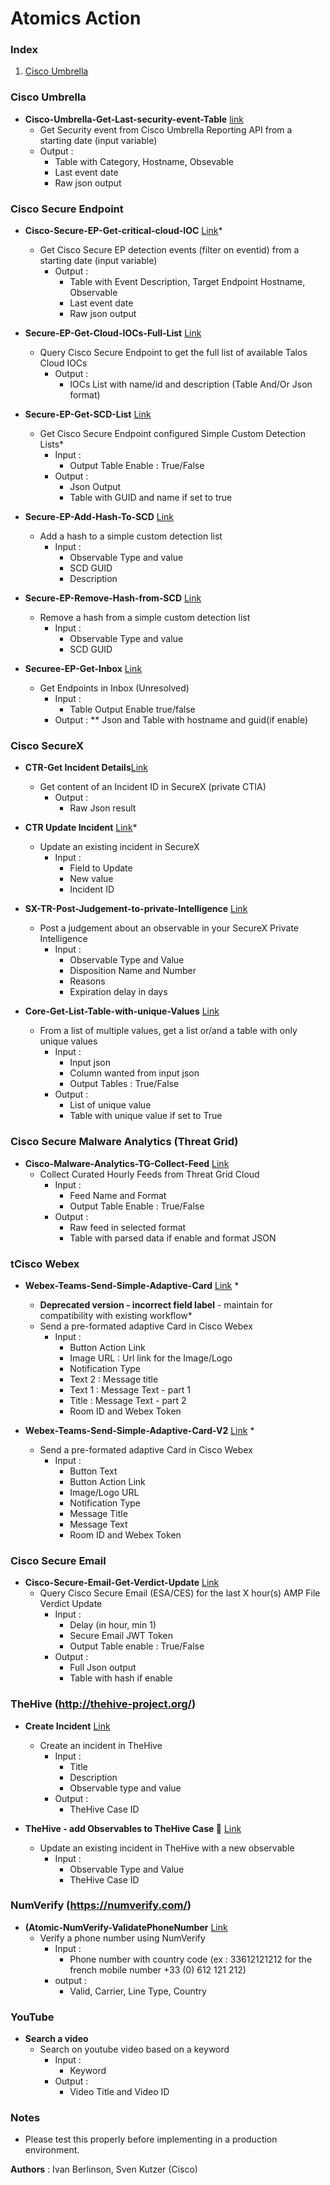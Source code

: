 # Atomics Action

### Index

1. [Cisco Umbrella](###cisco-umbrella)


### Cisco Umbrella
* **Cisco-Umbrella-Get-Last-security-event-Table** [link](https://github.com/iberlinson/SX-AO/tree/main/Atomics/Cisco-Umbrella-Get-Last-security-event-Table__definition_workflow_01MTBS3PX08T13DnyQkuNld9GvrU538PXoI)
  * Get Security event from Cisco Umbrella Reporting API from a starting date (input variable)
  * Output :
    * Table with Category, Hostname, Obsevable
    * Last event date
    * Raw json output
    
### Cisco Secure Endpoint
* **Cisco-Secure-EP-Get-critical-cloud-IOC** [Link](https://github.com/iberlinson/SX-AO/tree/main/Atomics/Cisco-Secure-EP-Get-critical-cloud-IOC__definition_workflow_01MD6BCBYALHW20xugDSlrpXdDCz5RJkUoL)*
  * Get Cisco Secure EP detection events (filter on eventid) from a starting date (input variable)
    * Output :
      * Table with Event Description, Target Endpoint Hostname, Observable
      * Last event date
      * Raw json output
    
* **Secure-EP-Get-Cloud-IOCs-Full-List** [Link](https://github.com/iberlinson/SX-AO/tree/main/Atomics/Secure-EP-Get-Cloud-IOCs-Full-List__definition_workflow_01PJ80JRUGROQ6B1VahKDzfASBPS8ocG45x)
  * Query Cisco Secure Endpoint to get the full list of available Talos Cloud IOCs
    * Output :
      * IOCs List with name/id and description (Table And/Or Json format)

* **Secure-EP-Get-SCD-List** [Link](https://github.com/iberlinson/SX-AO/tree/main/Atomics/Secure-EP-Get-SCD-List__definition_workflow_01QFIX6DEZDDB46xgD0DPKTZEWe89wzrIqh)
  * Get Cisco Secure Endpoint configured Simple Custom Detection Lists*
    * Input :
      * Output Table Enable : True/False
    * Output :
      * Json Output
      * Table with GUID and name if set to true

* **Secure-EP-Add-Hash-To-SCD** [Link](https://github.com/iberlinson/SX-AO/tree/main/Atomics/Secure-EP-Add-Hash-to-SCD__definition_workflow_01QFJBF1JH8631ay3xjpMIsLUFOrFZ0Utf8)
  * Add a hash to a simple custom detection list
    * Input :
      * Observable Type and value
      * SCD GUID
      * Description
      
* **Secure-EP-Remove-Hash-from-SCD** [Link](https://github.com/iberlinson/SX-AO/tree/main/Atomics/Secure-EP-Remove-Hash-from-SCD__definition_workflow_01QFK9PNLF68U52dXXQCoOWmKvubDKLvCay)
  * Remove a hash from a simple custom detection list
    * Input :
      * Observable Type and value
      * SCD GUID
      
* **Securee-EP-Get-Inbox** [Link](https://github.com/iberlinson/SX-AO/tree/main/Atomics/Secure-EP-Get-Inbox-Unresolved__definition_workflow_01QFKT9QKW6HF54rbS4lW4f6cGLmpQx1itN)
  * Get Endpoints in Inbox (Unresolved)
    * Input :
      * Table Output Enable true/false
    * Output :
      ** Json and Table with hostname and guid(if enable)
      
    
### Cisco SecureX 
* **CTR-Get Incident Details**[Link](https://github.com/iberlinson/SX-AO/tree/main/Atomics/CTR-Get-Incident-Details__definition_workflow_01MUZKOII7TH77AMxE0a7QyA5SPUR670m5z)
  * Get content of an Incident ID in SecureX (private CTIA)
    * Output :
      * Raw Json result

* **CTR Update Incident** [Link](https://github.com/iberlinson/SX-AO/tree/main/Atomics/CTR-Update-Incident__definition_workflow_01MU6L38WDI011Gi239oxMLUnIwKdExKqGl)*
  * Update an existing incident in SecureX
    * Input : 
      * Field to Update
      * New value
      * Incident ID 
      
* **SX-TR-Post-Judgement-to-private-Intelligence** [Link](https://github.com/iberlinson/SX-AO/tree/main/Atomics/SX-TR-Post-Judgement-to-private-Intelligence__definition_workflow_01JRJ1YM36RRL5LtoOJpNil5rHHFmw9PlOI)
  * Post a judgement about an observable in your SecureX Private Intelligence
    * Input :
      * Observable Type and Value
      * Disposition Name and Number
      * Reasons
      + Expiration delay in days
      
* **Core-Get-List-Table-with-unique-Values** [Link](https://github.com/iberlinson/SX-AO/tree/main/Atomics/Core-Get-List-Table-with-unique-Values__definition_workflow_01JQV4DC02D934XLB7J1u6CcmV9yNotBbE3)
  * From a list of multiple values, get a list or/and a table with only unique values 
    * Input :
      * Input json
      * Column wanted from input json
      * Output Tables : True/False
    * Output :
      * List of unique value
      * Table with unique value if set to True  
   
          
### Cisco Secure Malware Analytics (Threat Grid) 
* **Cisco-Malware-Analytics-TG-Collect-Feed** [Link](https://github.com/iberlinson/SX-AO/tree/main/Atomics/Cisco-Malware-Analytics-TG-Collect-Feed__definition_workflow_01QFLDMMVX5L61VvlcUzlpg7Jp7vBMaDeFU)
  * Collect Curated Hourly Feeds from Threat Grid Cloud 
    * Input : 
      * Feed Name and Format
      * Output Table Enable : True/False
    * Output : 
      * Raw feed in selected format
      * Table with parsed data if enable and format JSON

### tCisco Webex
* **Webex-Teams-Send-Simple-Adaptive-Card** [Link](https://github.com/iberlinson/SX-AO/tree/main/Atomics/Webex-Teams-Send-Simple-Adaptive-Card__definition_workflow_01MMGML9TZA3Q0R6xzMOaQA1T5d8o4J1x1q) *     
  * **Deprecated version - incorrect field label** - maintain for compatibility with existing workflow*
  * Send a pre-formated adaptive Card in Cisco Webex
    * Input :
      * Button Action Link 
      * Image URL : Url link for the Image/Logo
      * Notification Type
      * Text 2 : Message title
      * Text 1 : Message Text - part 1
      * Title : Message Text - part 2
      * Room ID and Webex Token 
      
* **Webex-Teams-Send-Simple-Adaptive-Card-V2** [Link](https://github.com/iberlinson/SX-AO/tree/main/Atomics/Webex-Teams-Send-Simple-Adaptive-Card-V2__definition_workflow_01MXL3QX1CI992DKEA4Anda0qAiNhyIdcCm) *     
  * Send a pre-formated adaptive Card in Cisco Webex
    * Input :
      * Button Text
      * Button Action Link 
      * Image/Logo URL
      * Notification Type
      * Message Title
      * Message Text
      * Room ID and Webex Token
  
      
### Cisco Secure Email
* **Cisco-Secure-Email-Get-Verdict-Update** [Link](https://github.com/iberlinson/SX-AO/tree/main/Atomics/Cisco-Secure-Email-Get-Verdict-Update__definition_workflow_01NEP2RIWPFTT3wu6BIzDenNp97Polj1s1X)
  * Query Cisco Secure Email (ESA/CES) for the last X hour(s) AMP File Verdict Update
    * Input :
      * Delay (in hour, min 1)
      * Secure Email JWT Token
      * Output Table enable : True/False
    * Output :
      * Full Json output
      * Table with hash if enable

### TheHive (http://thehive-project.org/)
* **Create Incident** [Link](https://github.com/iberlinson/SX-AO/tree/main/Atomics/Create-TheHive-Case__definition_workflow_01MKXD2ZOHC0G6MZ8JD9DIDdTGq2V3NXFck)
  * Create an incident in TheHive
    * Input :
      * Title
      * Description
      * Observable type and value
    * Output :
      * TheHive Case ID
	  
* **TheHive - add Observables to TheHive Case 🐝** [Link](https://github.com/iberlinson/SX-AO/tree/main/Atomics/TheHive-Add-Observables-to-Case__definition_workflow_01JAKPQGRCHIZ6uVQlRw3zrZc8Lq9ukFuyl)
  * Update an existing incident in TheHive with a new observable
    * Input :
      * Observable Type and Value
      * TheHive Case ID


### NumVerify (https://numverify.com/)

* **(Atomic-NumVerify-ValidatePhoneNumber** [Link](https://github.com/iberlinson/SX-AO/tree/main/Atomics/Atomic-NumVerify-ValidatePhoneNumber__definition_workflow_01MXMBOXTJ9T13zB0Yg1VsLG9NRM7n9cpU4)
  * Verify a phone number using NumVerify
    * Input :
      * Phone number with country code (ex : 33612121212 for the french mobile number +33 (0) 612 121 212)
    * output :
      * Valid, Carrier, Line Type, Country
  
### YouTube
* **Search a video** 
  * Search on youtube video based on a keyword
    * Input :
      * Keyword
    * Output :
      * Video Title and Video ID
  

### Notes
* Please test this properly before implementing in a production environment. 

**Authors** : Ivan Berlinson, Sven Kutzer (Cisco)